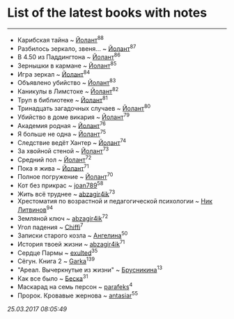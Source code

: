 # List of the latest books with notes
---

* Карибская тайна ~ [Йолант](users/104/104690883692185089260-google)<sup>88</sup>
* Разбилось зеркало, звеня... ~ [Йолант](users/104/104690883692185089260-google)<sup>87</sup>
* В 4.50 из Паддингтона ~ [Йолант](users/104/104690883692185089260-google)<sup>86</sup>
* Зернышки в кармане ~ [Йолант](users/104/104690883692185089260-google)<sup>85</sup>
* Игра зеркал ~ [Йолант](users/104/104690883692185089260-google)<sup>84</sup>
* Объявлено убийство ~ [Йолант](users/104/104690883692185089260-google)<sup>83</sup>
* Каникулы в Лимстоке ~ [Йолант](users/104/104690883692185089260-google)<sup>82</sup>
* Труп в библиотеке ~ [Йолант](users/104/104690883692185089260-google)<sup>81</sup>
* Тринадцать загадочных случаев ~ [Йолант](users/104/104690883692185089260-google)<sup>80</sup>
* Убийство в доме викария ~ [Йолант](users/104/104690883692185089260-google)<sup>79</sup>
* Академия родная ~ [Йолант](users/104/104690883692185089260-google)<sup>76</sup>
* Я больше не одна ~ [Йолант](users/104/104690883692185089260-google)<sup>75</sup>
* Следствие ведёт Хантер ~ [Йолант](users/104/104690883692185089260-google)<sup>74</sup>
* За хвойной стеной ~ [Йолант](users/104/104690883692185089260-google)<sup>73</sup>
* Средний пол ~ [Йолант](users/104/104690883692185089260-google)<sup>72</sup>
* Пока я жива ~ [Йолант](users/104/104690883692185089260-google)<sup>71</sup>
* Полное погружение ~ [Йолант](users/104/104690883692185089260-google)<sup>70</sup>
* Кот без прикрас ~ [joan789](users/240/2401650-vkontakte)<sup>58</sup>
* Жить всё труднее ~ [abzagir4ik](users/362/3621623-vkontakte)<sup>73</sup>
* Хрестоматия по возрастной и педагогической психологии ~ [Ник Литвинов](users/241/241974816-vkontakte)<sup>94</sup>
* Земляной ключ ~ [abzagir4ik](users/362/3621623-vkontakte)<sup>72</sup>
* Угол падения ~ [Chiffi](users/105/105831994080785626680-google)<sup>7</sup>
* Записки старого козла ~ [Ангелина](users/837/83788782-vkontakte)<sup>50</sup>
* История твоей жизни ~ [abzagir4ik](users/362/3621623-vkontakte)<sup>71</sup>
* Сердце Пармы ~ [exulted](users/100/100599204551896265722-google)<sup>35</sup>
* Сёгун. Книга 2 ~ [Garka](users/115/115753719718250012620-google)<sup>139</sup>
* "Ареал. Вычеркнутые из жизни" ~ [Брусникина](users/374/374307269-vkontakte)<sup>13</sup>
* Как все было ~ [Беска](users/157/1577468-vkontakte)<sup>31</sup>
* Маскарад на семь персон ~ [parafeks](users/163/16366623-vkontakte)<sup>4</sup>
* Пророк. Кровавые жернова ~ [antasiar](users/688/68827372-vkontakte)<sup>55</sup>


_25.03.2017 08:05:49_
